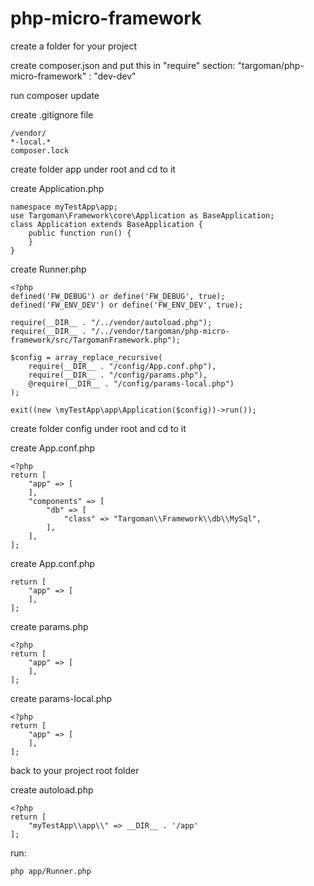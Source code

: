 # php-micro-framework

create a folder for your project

create composer.json and put this in "require" section:
    "targoman/php-micro-framework" : "dev-dev"

run composer update

create .gitignore file
```
/vendor/
*-local.*
composer.lock
```

create folder app under root and cd to it

create Application.php
```
namespace myTestApp\app;
use Targoman\Framework\core\Application as BaseApplication;
class Application extends BaseApplication {
    public function run() {
    }
}
```

create Runner.php
```
<?php
defined('FW_DEBUG') or define('FW_DEBUG', true);
defined('FW_ENV_DEV') or define('FW_ENV_DEV', true);

require(__DIR__ . "/../vendor/autoload.php");
require(__DIR__ . "/../vendor/targoman/php-micro-framework/src/TargomanFramework.php");

$config = array_replace_recursive(
    require(__DIR__ . "/config/App.conf.php"),
    require(__DIR__ . "/config/params.php"),
    @require(__DIR__ . "/config/params-local.php")
);

exit((new \myTestApp\app\Application($config))->run());
```

create folder config under root and cd to it

create App.conf.php
```
<?php
return [
    "app" => [
    ],
    "components" => [
        "db" => [
            "class" => "Targoman\\Framework\\db\\MySql",
        ],
    ],
];
```

create App.conf.php
```
return [
    "app" => [
    ],
];
```

create params.php
```
<?php
return [
    "app" => [
    ],
];
```

create params-local.php
```
<?php
return [
    "app" => [
    ],
];
```

back to your project root folder

create autoload.php
```
<?php
return [
    "myTestApp\\app\\" => __DIR__ . '/app'
];
```

run:
```
php app/Runner.php
```
